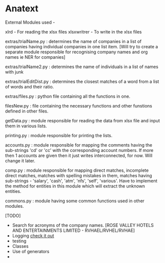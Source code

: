 Anatext
=======

External Modules used - 

xlrd - For reading the xlsx files
xlsxwritrer - To write in the xlsx files

extras/trialName.py : determines the name of companies in a list of companies having individual companies in one list item. [Will try to create a separate module responsible for recognising company names and org names ie NER for companies]

extras/trialName2.py : determines the name of individuals in a list of names with junk

extras/trialEditDist.py : determines the closest matches of a word from a list of words and their ratio.

extras/files.py : python file containing all the functions in one.

filesNew.py : file containing the necessary functions and other funstions defined in other files.

getData.py : module responsible for reading the data from xlsx file and input them in various lists.

printing.py : module responsible for printing the lists.

accounts.py : module responsible for mapping the comments having the sub-strings 'cd' or 'cc' with the corresponding account numbers. If more then 1 accounts are given then it just writes interconnected, for now. Will change it later.

comp.py : module responsible for mapping direct matches, incomplete direct matches, matches with spelling mistakes in them, matches having sub-strings - 'salary', 'cash', 'atm', 'nfs', 'self', 'various'. Have to implement the method for entities in this module which will extract the unknown entities.

commons.py : module having some common functions used in other modules.



[TODO]

- Search for acronyms of the company names. [ROSE VALLEY HOTELS AND ENTERTAINMENTS LIMITED - RVHAEL/RVHEL/RVHAE] 
- Logging [check it out](https://docs.python.org/3.3/library/logging.html)
- testing
- Classes
- Use of generators
- 